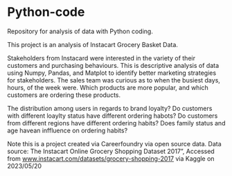 # Python-code
Repository for analysis of data with Python coding.

This project is an analysis of Instacart Grocery Basket Data. 

Stakeholders from Instacard were interested in the variety of their customers and purchasing behaviours.
This is descriptive analysis of data using Numpy, Pandas, and Matplot to identify better marketing strategies for stakeholders.
The sales team was curious as to when the busiest days, hours, of the week were.
Which products are more popular, and which customers are ordering these products.

The distribution among users in regards to brand loyalty?
Do customers with different loaylty status have different ordering habots?
Do customers from different regions have different ordering habits?
Does family status and age havean inffluence on ordering habits?

Note this is a project created via Careerfoundry via open source data.
Data source: The Instacart Online Grocery Shopping
Dataset 2017”, Accessed from www.instacart.com/datasets/grocery-shopping-2017
via Kaggle on 2023/05/20
